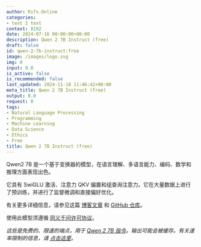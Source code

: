 ```yaml
---
author: Rifx.Online
categories:
- text 2 text
context: 8192
date: 2024-07-16 00:00:00+00:00
description: Qwen 2 7B Instruct (free)
draft: false
id: qwen-2-7b-instruct:free
image: /images/logo.svg
img: 0
input: 0.0
is_active: false
is_recommended: false
last_updated: 2024-11-18 11:46:42+00:00
meta_title: Qwen 2 7B Instruct (free)
output: 0.0
request: 0
tags:
- Natural Language Processing
- Programming
- Machine Learning
- Data Science
- Ethics
- Free
title: Qwen 2 7B Instruct (free)
---
```




Qwen2 7B 是一个基于变换器的模型，在语言理解、多语言能力、编码、数学和推理方面表现出色。

它具有 SwiGLU 激活、注意力 QKV 偏置和组查询注意力。它在大量数据上进行了预训练，并进行了监督微调和直接偏好优化。

有关更多详细信息，请参见这篇 [博客文章](https://qwenlm.github.io/blog/qwen2/) 和 [GitHub 仓库](https://github.com/QwenLM/Qwen2)。

使用此模型须遵循 [同义千问许可协议](https://huggingface.co/Qwen/Qwen1.5-110B-Chat/blob/main/LICENSE)。

_这些是免费的、限速的端点，用于 [Qwen 2 7B 指令](/qwen/qwen-2-7b-instruct)。输出可能会被缓存。有关速率限制的信息，请 [点击这里](/docs/limits)。_

